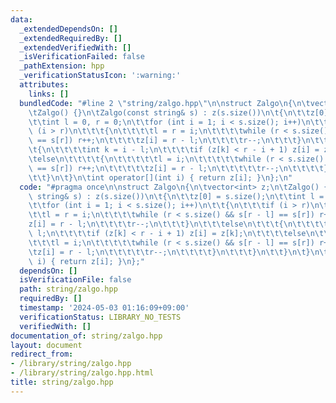 ```yaml
---
data:
  _extendedDependsOn: []
  _extendedRequiredBy: []
  _extendedVerifiedWith: []
  _isVerificationFailed: false
  _pathExtension: hpp
  _verificationStatusIcon: ':warning:'
  attributes:
    links: []
  bundledCode: "#line 2 \"string/zalgo.hpp\"\n\nstruct Zalgo\n{\n\tvector<int> z;\n\
    \tZalgo() {}\n\tZalgo(const string& s) : z(s.size())\n\t{\n\t\tz[0] = s.size();\n\
    \t\tint l = 0, r = 0;\n\t\tfor (int i = 1; i < s.size(); i++)\n\t\t{\n\t\t\tif\
    \ (i > r)\n\t\t\t{\n\t\t\t\tl = r = i;\n\t\t\t\twhile (r < s.size() && s[r - l]\
    \ == s[r]) r++;\n\t\t\t\tz[i] = r - l;\n\t\t\t\tr--;\n\t\t\t}\n\t\t\telse\n\t\t\
    \t{\n\t\t\t\tint k = i - l;\n\t\t\t\tif (z[k] < r - i + 1) z[i] = z[k];\n\t\t\t\
    \telse\n\t\t\t\t{\n\t\t\t\t\tl = i;\n\t\t\t\t\twhile (r < s.size() && s[r - l]\
    \ == s[r]) r++;\n\t\t\t\t\tz[i] = r - l;\n\t\t\t\t\tr--;\n\t\t\t\t}\n\t\t\t}\n\
    \t\t}\n\t}\n\tint operator[](int i) { return z[i]; }\n};\n"
  code: "#pragma once\n\nstruct Zalgo\n{\n\tvector<int> z;\n\tZalgo() {}\n\tZalgo(const\
    \ string& s) : z(s.size())\n\t{\n\t\tz[0] = s.size();\n\t\tint l = 0, r = 0;\n\
    \t\tfor (int i = 1; i < s.size(); i++)\n\t\t{\n\t\t\tif (i > r)\n\t\t\t{\n\t\t\
    \t\tl = r = i;\n\t\t\t\twhile (r < s.size() && s[r - l] == s[r]) r++;\n\t\t\t\t\
    z[i] = r - l;\n\t\t\t\tr--;\n\t\t\t}\n\t\t\telse\n\t\t\t{\n\t\t\t\tint k = i -\
    \ l;\n\t\t\t\tif (z[k] < r - i + 1) z[i] = z[k];\n\t\t\t\telse\n\t\t\t\t{\n\t\t\
    \t\t\tl = i;\n\t\t\t\t\twhile (r < s.size() && s[r - l] == s[r]) r++;\n\t\t\t\t\
    \tz[i] = r - l;\n\t\t\t\t\tr--;\n\t\t\t\t}\n\t\t\t}\n\t\t}\n\t}\n\tint operator[](int\
    \ i) { return z[i]; }\n};"
  dependsOn: []
  isVerificationFile: false
  path: string/zalgo.hpp
  requiredBy: []
  timestamp: '2024-05-03 01:16:09+09:00'
  verificationStatus: LIBRARY_NO_TESTS
  verifiedWith: []
documentation_of: string/zalgo.hpp
layout: document
redirect_from:
- /library/string/zalgo.hpp
- /library/string/zalgo.hpp.html
title: string/zalgo.hpp
---
```

